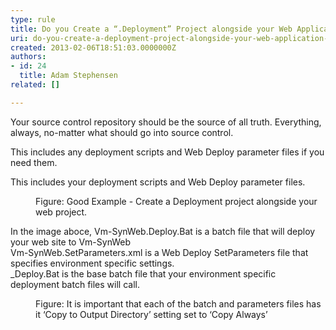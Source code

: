 ```yaml
---
type: rule
title: Do you Create a “.Deployment” Project alongside your Web Application for any additional deployment steps?
uri: do-you-create-a-deployment-project-alongside-your-web-application-for-any-additional-deployment-steps
created: 2013-02-06T18:51:03.0000000Z
authors:
- id: 24
  title: Adam Stephensen
related: []

---
```




<span class='intro'> <p>​Your source control repository should be the source of all truth. Everything, always, no-matter what should go into source control.</p><p>This includes any deployment scripts and Web Deploy parameter files if you need them.</p> </span>

<p>This includes your deployment scripts and Web Deploy parameter files.</p><dl class="goodImage"><dt> 
      <img src="/PublishingImages/deployment-project.jpg" alt="" /> 
   </dt><dd>Figure&#58; Good Example - Create a Deployment project alongside your web project.  </dd></dl>
In the image aboce,​ Vm-SynWeb.Deploy.Bat is a batch  file that will deploy your web site to Vm-SynWeb<br> Vm-SynWeb.SetParameters.xml is a Web Deploy SetParameters file that specifies environment specific settings.<br> _Deploy.Bat is the base batch file that your environment specific deployment batch files will call.
<dl class="image"><dt> 
      <img src="/PublishingImages/deployment-project-copy.jpg" alt="" /> 
   </dt><dd>Figure&#58; It is important that each of the batch and parameters files has it ‘Copy to Output Directory’ setting set to ‘Copy Always’</dd></dl>


